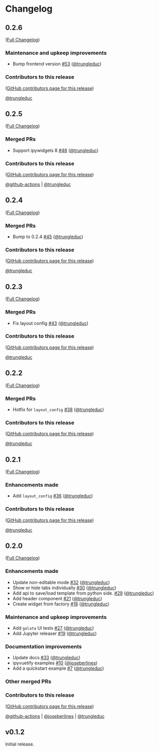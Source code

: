 # Changelog

<!-- <START NEW CHANGELOG ENTRY> -->

## 0.2.6

([Full Changelog](https://github.com/trungleduc/ipyflex/compare/v0.2.5...8b827577a6c86501380ef07ec0661b9599efb2e4))

### Maintenance and upkeep improvements

- Bump frontend version [#53](https://github.com/trungleduc/ipyflex/pull/53) ([@trungleduc](https://github.com/trungleduc))

### Contributors to this release

([GitHub contributors page for this release](https://github.com/trungleduc/ipyflex/graphs/contributors?from=2022-10-25&to=2022-11-23&type=c))

[@trungleduc](https://github.com/search?q=repo%3Atrungleduc%2Fipyflex+involves%3Atrungleduc+updated%3A2022-10-25..2022-11-23&type=Issues)

<!-- <END NEW CHANGELOG ENTRY> -->

## 0.2.5

([Full Changelog](https://github.com/trungleduc/ipyflex/compare/v0.2.4...d6e5da42042d7a05b859b4b53f89d3d0d1b4b747))

### Merged PRs

- Support ipywidgets 8 [#48](https://github.com/trungleduc/ipyflex/pull/48) ([@trungleduc](https://github.com/trungleduc))

### Contributors to this release

([GitHub contributors page for this release](https://github.com/trungleduc/ipyflex/graphs/contributors?from=2022-09-15&to=2022-10-25&type=c))

[@github-actions](https://github.com/search?q=repo%3Atrungleduc%2Fipyflex+involves%3Agithub-actions+updated%3A2022-09-15..2022-10-25&type=Issues) | [@trungleduc](https://github.com/search?q=repo%3Atrungleduc%2Fipyflex+involves%3Atrungleduc+updated%3A2022-09-15..2022-10-25&type=Issues)

## 0.2.4

([Full Changelog](https://github.com/trungleduc/ipyflex/compare/v0.2.3...2e62bc9b5c5209ee8a643502855ad339d446a169))

### Merged PRs

- Bump to 0.2.4 [#45](https://github.com/trungleduc/ipyflex/pull/45) ([@trungleduc](https://github.com/trungleduc))

### Contributors to this release

([GitHub contributors page for this release](https://github.com/trungleduc/ipyflex/graphs/contributors?from=2022-09-15&to=2022-09-15&type=c))

[@trungleduc](https://github.com/search?q=repo%3Atrungleduc%2Fipyflex+involves%3Atrungleduc+updated%3A2022-09-15..2022-09-15&type=Issues)

## 0.2.3

([Full Changelog](https://github.com/trungleduc/ipyflex/compare/v0.2.2...a1d8d72b6d4ee66ded60729f36e65b72f20e9671))

### Merged PRs

- Fix layout config [#43](https://github.com/trungleduc/ipyflex/pull/43) ([@trungleduc](https://github.com/trungleduc))

### Contributors to this release

([GitHub contributors page for this release](https://github.com/trungleduc/ipyflex/graphs/contributors?from=2022-03-02&to=2022-09-15&type=c))

[@trungleduc](https://github.com/search?q=repo%3Atrungleduc%2Fipyflex+involves%3Atrungleduc+updated%3A2022-03-02..2022-09-15&type=Issues)

## 0.2.2

([Full Changelog](https://github.com/trungleduc/ipyflex/compare/v0.2.1...7e962accf9288ab9cd6b2dcfeaed49f0391c9c0c))

### Merged PRs

- Hotfix for `layout_config` [#38](https://github.com/trungleduc/ipyflex/pull/38) ([@trungleduc](https://github.com/trungleduc))

### Contributors to this release

([GitHub contributors page for this release](https://github.com/trungleduc/ipyflex/graphs/contributors?from=2022-03-01&to=2022-03-02&type=c))

[@trungleduc](https://github.com/search?q=repo%3Atrungleduc%2Fipyflex+involves%3Atrungleduc+updated%3A2022-03-01..2022-03-02&type=Issues)

## 0.2.1

([Full Changelog](https://github.com/trungleduc/ipyflex/compare/v0.2.0...24067908c229a5ae3af63044762b488c01f3455d))

### Enhancements made

- Add `layout_config` [#36](https://github.com/trungleduc/ipyflex/pull/36) ([@trungleduc](https://github.com/trungleduc))

### Contributors to this release

([GitHub contributors page for this release](https://github.com/trungleduc/ipyflex/graphs/contributors?from=2022-01-08&to=2022-03-01&type=c))

[@trungleduc](https://github.com/search?q=repo%3Atrungleduc%2Fipyflex+involves%3Atrungleduc+updated%3A2022-01-08..2022-03-01&type=Issues)

## 0.2.0

([Full Changelog](https://github.com/trungleduc/ipyflex/compare/v0.1.2...303b0ffe825ba0fc81a4fe33c836e0cf1e6a3542))

### Enhancements made

- Update non-editable mode [#32](https://github.com/trungleduc/ipyflex/pull/32) ([@trungleduc](https://github.com/trungleduc))
- Show or hide tabs individually  [#30](https://github.com/trungleduc/ipyflex/pull/30) ([@trungleduc](https://github.com/trungleduc))
- Add api to save/load template from python side. [#29](https://github.com/trungleduc/ipyflex/pull/29) ([@trungleduc](https://github.com/trungleduc))
- Add header component [#21](https://github.com/trungleduc/ipyflex/pull/21) ([@trungleduc](https://github.com/trungleduc))
- Create widget from factory  [#18](https://github.com/trungleduc/ipyflex/pull/18) ([@trungleduc](https://github.com/trungleduc))

### Maintenance and upkeep improvements

- Add `galata` UI tests [#27](https://github.com/trungleduc/ipyflex/pull/27) ([@trungleduc](https://github.com/trungleduc))
- Add Jupyter releaser [#19](https://github.com/trungleduc/ipyflex/pull/19) ([@trungleduc](https://github.com/trungleduc))

### Documentation improvements

- Update docs [#33](https://github.com/trungleduc/ipyflex/pull/33) ([@trungleduc](https://github.com/trungleduc))
- ipyvuetify examples [#10](https://github.com/trungleduc/ipyflex/pull/10) ([@joseberlines](https://github.com/joseberlines))
- Add a quickstart example [#7](https://github.com/trungleduc/ipyflex/pull/7) ([@trungleduc](https://github.com/trungleduc))

### Other merged PRs

### Contributors to this release

([GitHub contributors page for this release](https://github.com/trungleduc/ipyflex/graphs/contributors?from=2021-11-29&to=2022-01-07&type=c))

[@github-actions](https://github.com/search?q=repo%3Atrungleduc%2Fipyflex+involves%3Agithub-actions+updated%3A2021-11-29..2022-01-07&type=Issues) | [@joseberlines](https://github.com/search?q=repo%3Atrungleduc%2Fipyflex+involves%3Ajoseberlines+updated%3A2021-11-29..2022-01-07&type=Issues) | [@trungleduc](https://github.com/search?q=repo%3Atrungleduc%2Fipyflex+involves%3Atrungleduc+updated%3A2021-11-29..2022-01-07&type=Issues)

## v0.1.2

Initial release.